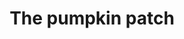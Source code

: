 ---
raw_url: https://prdwebappstorage.blob.core.windows.net/kansaspattons/images/gallery-2009-10-18/photo00632.jpg
index: 12
title: The pumpkin patch
---